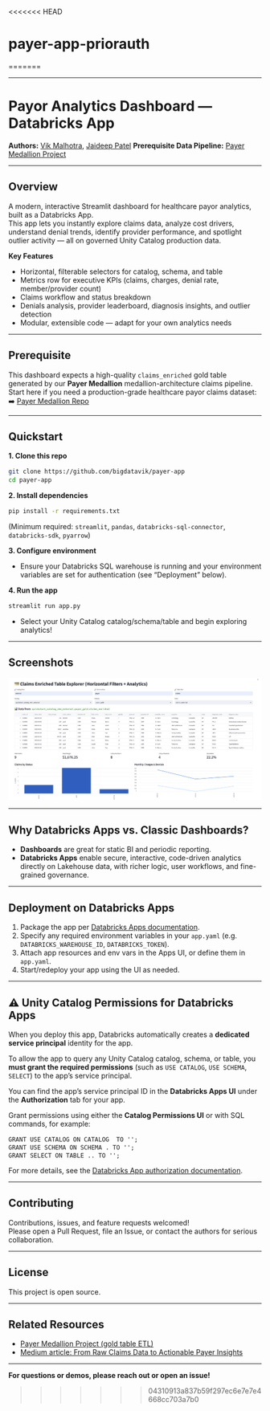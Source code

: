 <<<<<<< HEAD
# payer-app-priorauth
=======
***

# Payor Analytics Dashboard — Databricks App

**Authors:** [Vik Malhotra](https://www.linkedin.com/in/vkmalhotra/), [Jaideep Patel](https://www.linkedin.com/in/jaideeppatel/)
**Prerequisite Data Pipeline:** [Payer Medallion Project](https://github.com/bigdatavik/payer_dlt)

***

## Overview

A modern, interactive Streamlit dashboard for healthcare payor analytics, built as a Databricks App.  
This app lets you instantly explore claims data, analyze cost drivers, understand denial trends, identify provider performance, and spotlight outlier activity — all on governed Unity Catalog production data.

**Key Features**
- Horizontal, filterable selectors for catalog, schema, and table
- Metrics row for executive KPIs (claims, charges, denial rate, member/provider count)
- Claims workflow and status breakdown
- Denials analysis, provider leaderboard, diagnosis insights, and outlier detection
- Modular, extensible code — adapt for your own analytics needs

***

## Prerequisite

This dashboard expects a high-quality `claims_enriched` gold table generated by our **Payer Medallion** medallion-architecture claims pipeline.
Start here if you need a production-grade healthcare payor claims dataset:  
➡️ [Payer Medallion Repo](https://github.com/bigdatavik/payer_dlt)

***

## Quickstart

**1. Clone this repo**
```bash
git clone https://github.com/bigdatavik/payer-app
cd payer-app
```

**2. Install dependencies**
```bash
pip install -r requirements.txt
```
(Minimum required: `streamlit`, `pandas`, `databricks-sql-connector`, `databricks-sdk`, `pyarrow`)

**3. Configure environment**  
- Ensure your Databricks SQL warehouse is running and your environment variables are set for authentication (see “Deployment” below).

**4. Run the app**
```bash
streamlit run app.py
```
- Select your Unity Catalog catalog/schema/table and begin exploring analytics!

***

## Screenshots

![Payor Dashboard Screenshot](images/dashboard.png)

***

## Why Databricks Apps vs. Classic Dashboards?

- **Dashboards** are great for static BI and periodic reporting.
- **Databricks Apps** enable secure, interactive, code-driven analytics directly on Lakehouse data, with richer logic, user workflows, and fine-grained governance.

***

## Deployment on Databricks Apps

1. Package the app per [Databricks Apps documentation](https://docs.databricks.com/en/dev-tools/databricks-apps/index.html).
2. Specify any required environment variables in your `app.yaml` (e.g. `DATABRICKS_WAREHOUSE_ID`, `DATABRICKS_TOKEN`).
3. Attach app resources and env vars in the Apps UI, or define them in `app.yaml`.
4. Start/redeploy your app using the UI as needed.

***


## ⚠️ Unity Catalog Permissions for Databricks Apps

When you deploy this app, Databricks automatically creates a **dedicated service principal** identity for the app.

To allow the app to query any Unity Catalog catalog, schema, or table, you **must grant the required permissions** (such as `USE CATALOG`, `USE SCHEMA`, `SELECT`) to the app’s service principal.

You can find the app’s service principal ID in the **Databricks Apps UI** under the **Authorization** tab for your app.

Grant permissions using either the **Catalog Permissions UI** or with SQL commands, for example:

```
GRANT USE CATALOG ON CATALOG  TO '';
GRANT USE SCHEMA ON SCHEMA . TO '';
GRANT SELECT ON TABLE .. TO '';
```

For more details, see the [Databricks App authorization documentation](https://learn.microsoft.com/en-us/azure/databricks/dev-tools/databricks-apps/auth).

***

## Contributing

Contributions, issues, and feature requests welcomed!  
Please open a Pull Request, file an Issue, or contact the authors for serious collaboration.

***

## License

This project is open source.

***

## Related Resources

- [Payer Medallion Project (gold table ETL)](https://github.com/bigdatavik/payer_dlt)
- [Medium article: From Raw Claims Data to Actionable Payer Insights](https://medium.com/@vikram.malhotra/from-raw-claims-data-to-actionable-payer-insights-33bac61d314f)

***

**For questions or demos, please reach out or open an issue!**
>>>>>>> 04310913a837b59f297ec6e7e7e4668cc703a7b0
